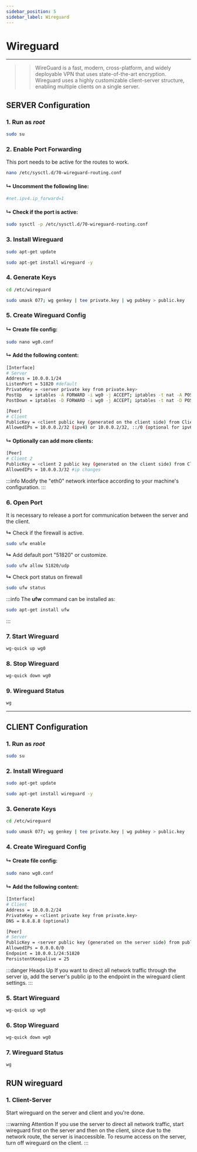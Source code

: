 ```yaml
---
sidebar_position: 5
sidebar_label: Wireguard
---
```


# Wireguard
---

>> WireGuard is a fast, modern, cross-platform, and widely deployable VPN that uses state-of-the-art encryption. Wireguard uses a highly customizable client-server structure, enabling multiple clients on a single server.

## **SERVER Configuration**

### 1. Run as *root*

```bash
sudo su
```

### 2. Enable Port Forwarding
This port needs to be active for the routes to work.

```bash
nano /etc/sysctl.d/70-wireguard-routing.conf
```
#### **↳** Uncomment the following line:

```bash
#net.ipv4.ip_forward=1
```

#### **↳** Check if the port is active:

```bash
sudo sysctl -p /etc/sysctl.d/70-wireguard-routing.conf
```

### 3. Install Wireguard

```bash
sudo apt-get update
```

```bash
sudo apt-get install wireguard -y
```

### 4. Generate Keys

```bash
cd /etc/wireguard
```
```bash
sudo umask 077; wg genkey | tee private.key | wg pubkey > public.key
```

### 5. Create Wireguard Config

#### **↳** Create file config:

```bash
sudo nano wg0.conf
```

#### **↳** Add the following content:

```bash
[Interface]
# Server 
Address = 10.0.0.1/24 
ListenPort = 51820 #default
PrivateKey = <server private key from private.key>
PostUp   = iptables -A FORWARD -i wg0 -j ACCEPT; iptables -t nat -A POSTROUTING -o eth0 -j MASQUERADE
PostDown = iptables -D FORWARD -i wg0 -j ACCEPT; iptables -t nat -D POSTROUTING -o eth0 -j MASQUERADE

[Peer]
# Client
PublicKey = <client public key (generated on the client side) from Client public.key>
AllowedIPs = 10.0.0.2/32 (ipv4) or 10.0.0.2/32, ::/0 (optional for ipv6) 
```
#### **↳** Optionally can add more clients:

```bash
[Peer]
# Client 2
PublicKey = <client 2 public key (generated on the client side) from Client public.key>
AllowedIPs = 10.0.0.3/32 #ip changes
```

:::info
Modify the "eth0" network interface according to your machine's configuration.
:::

### 6. Open Port
It is necessary to release a port for communication between the server and the client.

**↳** Check if the firewall is active. 

```bash
sudo ufw enable
```

**↳** Add default port "51820" or customize.

```bash
sudo ufw allow 51820/udp
```
**↳** Check port status on firewall

```bash
sudo ufw status
```

:::info
The **ufw** command can be installed as: 
```bash
sudo apt-get install ufw
```
:::

### 7. Start Wireguard

```bash
wg-quick up wg0
```

### 8. Stop Wireguard

```bash
wg-quick down wg0
```

### 9. Wireguard Status

```bash
wg
```

---

## **CLIENT Configuration**

### 1. Run as *root*

```bash
sudo su
```

### 2. Install Wireguard

```bash
sudo apt-get update
```

```bash
sudo apt-get install wireguard -y
```

### 3. Generate Keys

```bash
cd /etc/wireguard
```

```bash
sudo umask 077; wg genkey | tee private.key | wg pubkey > public.key
```

### 4. Create Wireguard Config

#### **↳** Create file config:

```bash
sudo nano wg0.conf
```

#### **↳** Add the following content:

```bash
[Interface]
# Client
Address = 10.0.0.2/24
PrivateKey = <client private key from private.key>
DNS = 8.8.8.8 (optional)

[Peer]
# Server 
PublicKey = <server public key (generated on the server side) from public.key>
AllowedIPs = 0.0.0.0/0
Endpoint = 10.0.0.1/24:51820 
PersistentKeepalive = 25
```
:::danger  Heads Up
If you want to direct all network traffic through the server ip, add the server's public ip to the endpoint in the wireguard client settings.
:::


### 5. Start Wireguard

```bash
wg-quick up wg0
```

### 6. Stop Wireguard

```bash
wg-quick down wg0
```

### 7. Wireguard Status

```bash
wg
```

## **RUN wireguard**

### 1. Client-Server
Start wireguard on the server and client and you're done.

:::warning Attention
If you use the server to direct all network traffic, start wireguard first on the server and then on the client, since due to the network route, the server is inaccessible. To resume access on the server, turn off wireguard on the client.
:::
